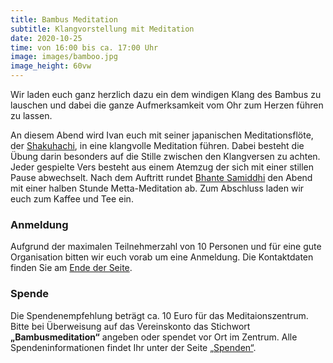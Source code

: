 ```yaml
---
title: Bambus Meditation
subtitle: Klangvorstellung mit Meditation
date: 2020-10-25
time: von 16:00 bis ca. 17:00 Uhr
image: images/bamboo.jpg
image_height: 60vw
---
```

Wir laden euch ganz herzlich dazu ein dem windigen Klang des Bambus zu lauschen und dabei die ganze Aufmerksamkeit vom Ohr zum Herzen führen zu lassen.

An diesem Abend wird Ivan euch mit seiner japanischen Meditationsflöte, der [Shakuhachi](https://en.wikipedia.org/wiki/Shakuhachi), in eine klangvolle Meditation führen.  Dabei besteht die Übung darin besonders auf die Stille zwischen den Klangversen zu achten.  Jeder gespielte Vers besteht aus einem Atemzug der sich mit einer stillen Pause abwechselt.  Nach dem Auftritt rundet [Bhante Samiddhi](lehrer.html) den Abend mit einer halben Stunde Metta-Meditation ab.  Zum Abschluss laden wir euch zum Kaffee und Tee ein.

### Anmeldung
Aufgrund der maximalen Teilnehmerzahl von 10 Personen und für eine gute Organisation bitten wir euch vorab um eine Anmeldung.  Die Kontaktdaten finden Sie am [Ende der Seite](#footer).

### Spende
Die Spendenempfehlung beträgt ca. 10 Euro für das Meditaionszentrum.  Bitte bei Überweisung auf das Vereinskonto das Stichwort **„Bambusmeditation“** angeben oder spendet vor Ort im Zentrum.  Alle Spendeninformationen findet Ihr unter der Seite [„Spenden“](spenden.html).
